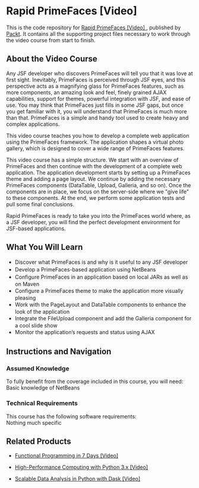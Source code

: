 # Rapid PrimeFaces [Video] 
This is the code repository for [Rapid PrimeFaces [Video] ](https://www.packtpub.com/web-development/rapid-primefaces-video?utm_source=github&utm_medium=repository&utm_campaign=9781784391102), published by [Packt](https://www.packtpub.com/?utm_source=github). It contains all the supporting project files necessary to work through the video course from start to finish.
## About the Video Course
Any JSF developer who discovers PrimeFaces will tell you that it was love at first sight. Inevitably, PrimeFaces is perceived through JSF eyes, and this perspective acts as a magnifying glass for PrimeFaces features, such as more components, an amazing look and feel, finely grained AJAX capabilities, support for themes, powerful integration with JSF, and ease of use. You may think that PrimeFaces just fills in some JSF gaps, but once you get familiar with it, you will understand that PrimeFaces is much more than that. PrimeFaces is a simple and handy tool used to create heavy and complex applications.

This video course teaches you how to develop a complete web application using the PrimeFaces framework. The application shapes a virtual photo gallery, which is designed to cover a wide range of PrimeFaces features.

This video course has a simple structure. We start with an overview of PrimeFaces and then continue with the development of a complete web application. The application development starts by setting up a PrimeFaces theme and adding a page layout. We continue by adding the necessary PrimeFaces components (DataTable, Upload, Galleria, and so on). Once the components are in place, we focus on the server-side where we "give life" to these components. At the end, we perform some application tests and pull some final conclusions.

Rapid PrimeFaces is ready to take you into the PrimeFaces world where, as a JSF developer, you will find the perfect development environment for JSF-based applications.

<H2>What You Will Learn</H2>
<DIV class=book-info-will-learn-text>
<UL>
<LI><SPAN style="LINE-HEIGHT: 20px; BACKGROUND-COLOR: transparent">Discover what PrimeFaces is and why is it useful to any JSF developer</SPAN> 
<LI><SPAN style="LINE-HEIGHT: 20px; BACKGROUND-COLOR: transparent">Develop a PrimeFaces-based application using NetBeans</SPAN> 
<LI><SPAN style="LINE-HEIGHT: 20px; BACKGROUND-COLOR: transparent">Configure PrimeFaces in an application based on local JARs as well as on Maven</SPAN> 
<LI><SPAN style="LINE-HEIGHT: 20px; BACKGROUND-COLOR: transparent">Configure a PrimeFaces theme to make the application more visually pleasing</SPAN> 
<LI><SPAN style="LINE-HEIGHT: 20px; BACKGROUND-COLOR: transparent">Work with the PageLayout and DataTable components to enhance the look of the application</SPAN> 
<LI><SPAN style="LINE-HEIGHT: 20px; BACKGROUND-COLOR: transparent">Integrate the FileUpload component and add the Galleria component for a cool slide show</SPAN> 
<LI><SPAN style="LINE-HEIGHT: 20px; BACKGROUND-COLOR: transparent">Monitor the application’s requests and status using AJAX</SPAN> </LI></UL></DIV>

## Instructions and Navigation
### Assumed Knowledge
To fully benefit from the coverage included in this course, you will need:<br/>
Basic knowledge of NetBeans
### Technical Requirements
This course has the following software requirements:<br/>
Nothing much specific

## Related Products
* [Functional Programming in 7 Days [Video]](https://www.packtpub.com/application-development/functional-programming-7-days-video?utm_source=github&utm_medium=repository&utm_campaign=9781788990295)

* [High-Performance Computing with Python 3.x [Video]](https://www.packtpub.com/application-development/high-performance-computing-python-3x-video?utm_source=github&utm_medium=repository&utm_campaign=9781789956252)

* [Scalable Data Analysis in Python with Dask [Video]](https://www.packtpub.com/web-development/scalable-data-analysis-python-dask-video?utm_source=github&utm_medium=repository&utm_campaign=9781789808926)

